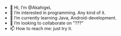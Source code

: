 - 👋 Hi, I’m @AkahigeL
- 👀 I’m interested in programming. Any kind of it.
- 🌱 I’m currently learning Java, Android-development.
- 💞️ I’m looking to collaborate on "???"
- 📫 How to reach me: just try it.

<!---
AkahigeL/AkahigeL is a ✨ special ✨ repository because its `README.md` (this file) appears on your GitHub profile.
You can click the Preview link to take a look at your changes.
--->
